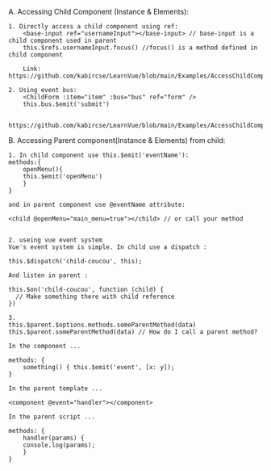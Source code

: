 A. Accessing Child Component (Instance & Elements):

	1. Directly access a child component using ref:
		<base-input ref="usernameInput"></base-input> // base-input is a child component used in parent
		this.$refs.usernameInput.focus() //focus() is a method defined in child component

		Link: https://github.com/kabircse/LearnVue/blob/main/Examples/AccessChildComponentUsingRef.md

	2. Using event bus:
		<ChildForm :item="item" :bus="bus" ref="form" />
		this.bus.$emit('submit')

		https://github.com/kabircse/LearnVue/blob/main/Examples/AccessChildComponentUsingEventBus.md

	
	
B. Accessing Parent component(Instance & Elements) from child:

	1. In child component use this.$emit('eventName'):
	methods:{
	    openMenu(){
		this.$emit('openMenu')
	    }
	}

	and in parent component use @eventName attribute:

	<child @openMenu="main_menu=true"></child> // or call your method

	
	2. useing vue event system
	Vue's event system is simple. In child use a dispatch :

	this.$dispatch('child-coucou', this);

	And listen in parent :

	this.$on('child-coucou', function (child) {
	  // Make something there with child reference
	})

	3.
	this.$parent.$options.methods.someParentMethod(data)
	this.$parent.someParentMethod(data) // How do I call a parent method?

	In the component ...

	methods: {
	    something() { this.$emit('event', [x: y]);
	}

	In the parent template ...

	<component @event="handler"></component>

	In the parent script ...

	methods: {
	    handler(params) {
		console.log(params);
	    }
	}
	
